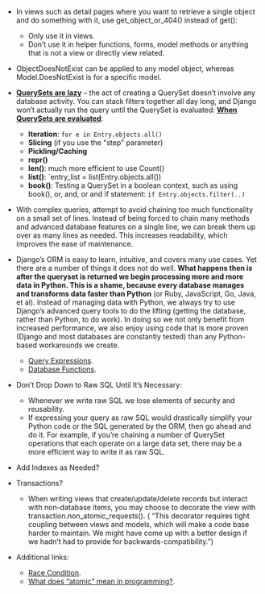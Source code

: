 - In views such as detail pages where you want to retrieve a single object and do something with it, use get_object_or_404() instead of get():
  - Only use it in views.
  - Don’t use it in helper functions, forms, model methods or anything that is not a view or directly view related.
  
- ObjectDoesNotExist can be applied to any model object, whereas Model.DoesNotExist is for a specific model.

- [**QuerySets are lazy**](https://docs.djangoproject.com/en/1.11/topics/db/queries/#querysets-are-lazy) – the act of creating a QuerySet doesn’t involve any database activity. You can stack filters together all day long, and Django won’t actually run the query until the QuerySet is evaluated: [**When QuerySets are evaluated**](https://docs.djangoproject.com/en/2.1/ref/models/querysets/#when-querysets-are-evaluated):
  - **Iteration**: `for e in Entry.objects.all()`
  - **Slicing** (if you use the "step" parameter)
  - **Pickling/Caching**
  - **repr()**
  - **len()**: much more efficient to use Count()
  - **list()**: `entry_list = list(Entry.objects.all())
  - **book()**: Testing a QuerySet in a boolean context, such as using book(), or, and, or and if statement: `if Entry.objects.filter(..)`

- With complex queries, attempt to avoid chaining too much functionality on a small set of lines. Instead of being forced to chain many methods and advanced database features on a single line, we can break them up over as many lines as needed. This increases readability, which improves the ease of maintenance.

- Django’s ORM is easy to learn, intuitive, and covers many use cases. Yet there are a number of things it does not do well. **What happens then is after the queryset is returned we begin processing more and more data in Python. This is a shame, because every database manages and transforms data faster than Python** (or Ruby, JavaScript, Go, Java, et al).
Instead of managing data with Python, we always try to use Django’s advanced query tools to do the lifting (getting the database, rather than Python, to do work). In doing so we not only benefit from increased performance, we also enjoy using code that is more proven (Django and most databases are constantly tested) than any Python-based workarounds we create.
  - [Query Expressions](https://docs.djangoproject.com/en/1.11/ref/models/expressions/).
  - [Database Functions](https://docs.djangoproject.com/en/1.11/ref/models/database-functions/).

- Don’t Drop Down to Raw SQL Until It’s Necessary:
  - Whenever we write raw SQL we lose elements of security and reusability.
  - If expressing your query as raw SQL would drastically simplify your Python code or the SQL generated by the ORM, then go ahead and do it. For example, if you’re chaining a number of QuerySet operations that each operate on a large data set, there may be a more efficient way to write it as raw SQL.

- Add Indexes as Needed?

- Transactions?
  - When writing views that create/update/delete records but interact with non-database items, you may choose to decorate the view with transaction.non_atomic_requests(). ( “This decorator requires tight coupling between views and models, which will make a code base harder to maintain. We might have come up with a better design if we hadn’t had to provide for backwards-compatibility.”)
  

- Additional links:
  - [Race Condition](https://stackoverflow.com/questions/34510/what-is-a-race-condition).
  - [What does “atomic” mean in programming?](https://stackoverflow.com/questions/15054086/what-does-atomic-mean-in-programming).

